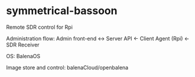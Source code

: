 # symmetrical-bassoon
Remote SDR control for Rpi





 Administration flow: Admin front-end <-> Server API <- Client Agent (Rpi)  <- SDR Receiver 
 
 OS: BalenaOS
 
 Image store and control: balenaCloud/openbalena
